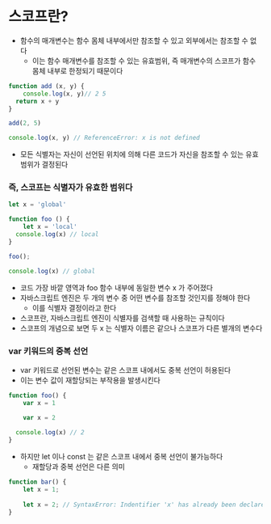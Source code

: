 # 스코프란? 
- 함수의 매개변수는 함수 몸체 내부에서만 참조할 수 있고 외부에서는 참조할 수 없다
  - 이는 함수 매개변수를 참조할 수 있는 유효범위, 즉 매개변수의 스코프가 함수 몸체 내부로 한정되기 때문이다
```typescript jsx
function add (x, y) {
	console.log(x, y)// 2 5
  return x + y	
}

add(2, 5)

console.log(x, y) // ReferenceError: x is not defined
```
- 모든 식별자는 자신이 선언된 위치에 의해 다른 코드가 자신을 참조할 수 있는 유효 범위가 결정된다
### 즉, 스코프는 식별자가 유효한 범위다
```typescript jsx
let x = 'global'

function foo () {
	let x = 'local'
  console.log(x) // local
}

foo();

console.log(x) // global
```
- 코드 가장 바깥 영역과 foo 함수 내부에 동일한 변수 x 가 주어졌다
- 자바스크립트 엔진은 두 개의 변수 중 어떤 변수를 참조할 것인지를 정해야 한다
  - 이를 식별자 결정이라고 한다
- 스코프란, 자바스크립트 엔진이 식별자를 검색할 때 사용하는 규칙이다
- 스코프의 개념으로 보면 두 x 는 식별자 이름은 같으나 스코프가 다른 별개의 변수다

### var 키워드의 중복 선언
- var 키워드로 선언된 변수는 같은 스코프 내에서도 중복 선언이 허용된다
- 이는 변수 값이 재할당되는 부작용을 발생시킨다
```typescript jsx
function foo() {
	var x = 1

	var x = 2
  
  console.log(x) // 2
}
```
- 하지만 let 이나 const 는 같은 스코프 내에서 중복 선언이 불가능하다
  - 재할당과 중복 선언은 다른 의미
```typescript jsx
function bar() {
	let x = 1;
	
	let x = 2; // SyntaxError: Indentifier 'x' has already been declared
}
```